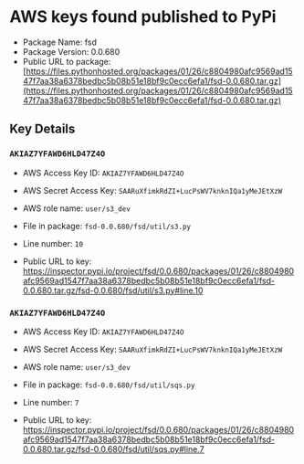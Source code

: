 # AWS keys found published to PyPi

* Package Name: fsd
* Package Version: 0.0.680
* Public URL to package: [https://files.pythonhosted.org/packages/01/26/c8804980afc9569ad1547f7aa38a6378bedbc5b08b51e18bf9c0ecc6efa1/fsd-0.0.680.tar.gz](https://files.pythonhosted.org/packages/01/26/c8804980afc9569ad1547f7aa38a6378bedbc5b08b51e18bf9c0ecc6efa1/fsd-0.0.680.tar.gz)

## Key Details

### `AKIAZ7YFAWD6HLD47Z4O`

* AWS Access Key ID: `AKIAZ7YFAWD6HLD47Z4O`
* AWS Secret Access Key: `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` 
* AWS role name: `user/s3_dev`
* File in package: `fsd-0.0.680/fsd/util/s3.py`
* Line number: `10`

* Public URL to key: https://inspector.pypi.io/project/fsd/0.0.680/packages/01/26/c8804980afc9569ad1547f7aa38a6378bedbc5b08b51e18bf9c0ecc6efa1/fsd-0.0.680.tar.gz/fsd-0.0.680/fsd/util/s3.py#line.10



### `AKIAZ7YFAWD6HLD47Z4O`

* AWS Access Key ID: `AKIAZ7YFAWD6HLD47Z4O`
* AWS Secret Access Key: `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` 
* AWS role name: `user/s3_dev`
* File in package: `fsd-0.0.680/fsd/util/sqs.py`
* Line number: `7`

* Public URL to key: https://inspector.pypi.io/project/fsd/0.0.680/packages/01/26/c8804980afc9569ad1547f7aa38a6378bedbc5b08b51e18bf9c0ecc6efa1/fsd-0.0.680.tar.gz/fsd-0.0.680/fsd/util/sqs.py#line.7


